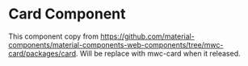 # Card Component

This component copy from https://github.com/material-components/material-components-web-components/tree/mwc-card/packages/card.
Will be replace with mwc-card when it released.
